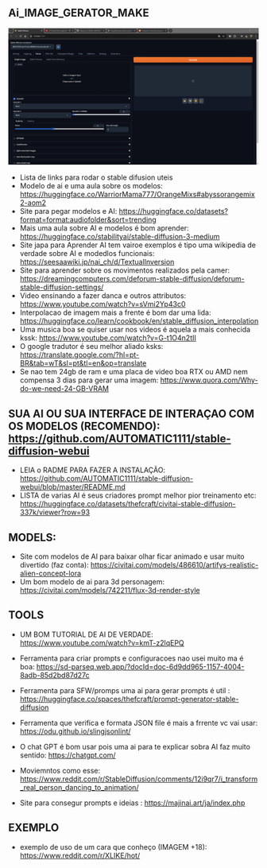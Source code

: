 ## Ai_IMAGE_GERATOR_MAKE
![](screenshot.png)

- Lista de links para rodar o stable difusion uteis 
- Modelo de ai e uma aula sobre os modelos: https://huggingface.co/WarriorMama777/OrangeMixs#abyssorangemix2-aom2
- Site para pegar modelos e AI: https://huggingface.co/datasets?format=format:audiofolder&sort=trending
- Mais uma aula sobre AI e modelos é bom aprender: https://huggingface.co/stabilityai/stable-diffusion-3-medium
- Site japa para Aprender AI tem vairoe exemplos é tipo uma wikipedia de verdade sobre AI e modedlos funcionais: https://seesaawiki.jp/nai_ch/d/TextualInversion
- Site para aprender sobre os movimentos realizados pela camer: https://dreamingcomputers.com/deforum-stable-diffusion/deforum-stable-diffusion-settings/
- Video ensinando a fazer danca e outros attributos: https://www.youtube.com/watch?v=sVmi2Yp43c0
- Interpolacao de imagem mais a frente é bom dar uma lida: https://huggingface.co/learn/cookbook/en/stable_diffusion_interpolation
- Uma musica boa se quiser usar nos videos é aquela a mais conhecida kssk: https://www.youtube.com/watch?v=G-t1O4n2tII
- O google tradutor é seu melhor aliado ksks: https://translate.google.com/?hl=pt-BR&tab=wT&sl=pt&tl=en&op=translate
- Se nao tem 24gb de ram e uma placa de video boa RTX ou AMD nem compensa 3 dias para gerar uma imagem: https://www.quora.com/Why-do-we-need-24-GB-VRAM


## SUA AI OU SUA INTERFACE DE INTERAÇAO COM OS MODELOS (RECOMENDO): https://github.com/AUTOMATIC1111/stable-diffusion-webui
- LEIA o RADME PARA FAZER A INSTALAÇÃO: https://github.com/AUTOMATIC1111/stable-diffusion-webui/blob/master/README.md
- LISTA de varias AI é seus criadores prompt melhor pior treinamento etc: https://huggingface.co/datasets/thefcraft/civitai-stable-diffusion-337k/viewer?row=93

## MODELS:
- Site com modelos de AI para baixar olhar ficar animado e usar muito divertido (faz conta): https://civitai.com/models/486610/artifys-realistic-alien-concept-lora
- Um bom modelo de ai para 3d personagem: https://civitai.com/models/742211/flux-3d-render-style

  
## TOOLS
- UM BOM TUTORIAL DE AI DE VERDADE: https://www.youtube.com/watch?v=kmT-z2lqEPQ
- Ferramenta para criar prompts e configuracoes nao usei muito ma é boa: https://sd-parseq.web.app/?docId=doc-6d9dd965-1157-4004-8adb-85d2bd87d27c
  
- Ferramenta para SFW/promps uma ai para gerar prompts é util : https://huggingface.co/spaces/thefcraft/prompt-generator-stable-diffusion
- Ferramenta que verifica e formata JSON file é mais a frrente vc vai usar: https://odu.github.io/slingjsonlint/
- O chat GPT é bom usar pois uma ai para te explicar sobra AI faz muito sentido: https://chatgpt.com/
- Moviemntos como esse: https://www.reddit.com/r/StableDiffusion/comments/12i9qr7/i_transform_real_person_dancing_to_animation/
- Site para consegur prompts e ideias : https://majinai.art/ja/index.php

## EXEMPLO
- exemplo de uso de um cara que conheço (IMAGEM +18): https://www.reddit.com/r/XLIKE/hot/
